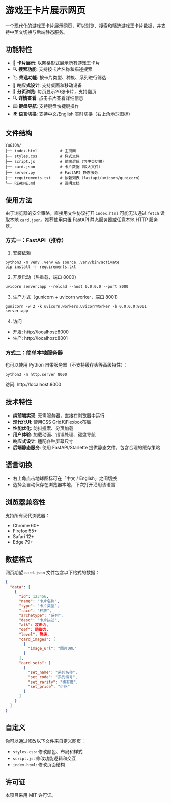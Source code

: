 # 游戏王卡片展示网页

一个现代化的游戏王卡片展示网页，可以浏览、搜索和筛选游戏王卡片数据，并支持中英文切换与后端静态服务。

## 功能特性

- 🎴 **卡片展示**: 以网格形式展示所有游戏王卡片
- 🔍 **搜索功能**: 支持按卡片名称和描述搜索
- 🏷️ **筛选功能**: 按卡片类型、种族、系列进行筛选
- 📱 **响应式设计**: 支持桌面和移动设备
- 📄 **分页浏览**: 每页显示20张卡片，支持翻页
- 🔍 **详情查看**: 点击卡片查看详细信息
- ⌨️ **键盘导航**: 支持键盘快捷键操作
 - 🌍 **语言切换**: 支持中文/English 实时切换（右上角地球图标）

## 文件结构

```
YuGiOh/
├── index.html          # 主页面
├── styles.css          # 样式文件
├── script.js           # 前端逻辑（含中英切换）
├── card.json           # 卡片数据（较大文件）
├── server.py           # FastAPI 静态服务
├── requirements.txt    # 依赖列表（fastapi/uvicorn/gunicorn）
└── README.md           # 说明文档
```

## 使用方法

由于浏览器的安全策略，直接用文件协议打开 `index.html` 可能无法通过 `fetch` 读取本地 `card.json`。推荐使用内置 FastAPI 静态服务器或任意本地 HTTP 服务器。

### 方式一：FastAPI（推荐）

1) 安装依赖

```
python3 -m venv .venv && source .venv/bin/activate
pip install -r requirements.txt
```

2) 开发启动（热重载，端口 8000）

```
uvicorn server:app --reload --host 0.0.0.0 --port 8000
```

3) 生产方式（gunicorn + uvicorn worker，端口 8001）

```
gunicorn -w 2 -k uvicorn.workers.UvicornWorker -b 0.0.0.0:8001 server:app
```

4) 访问

- 开发: http://localhost:8000
- 生产: http://localhost:8001

### 方式二：简单本地服务器

也可以使用 Python 自带服务器（不支持缓存头等高级特性）：

```
python3 -m http.server 8000
```

访问: http://localhost:8000

## 技术特性

- **纯前端实现**: 无需服务器，直接在浏览器中运行
- **现代化UI**: 使用CSS Grid和Flexbox布局
- **性能优化**: 防抖搜索、分页加载
- **用户体验**: 加载动画、错误处理、键盘导航
- **响应式设计**: 适配各种屏幕尺寸
 - **后端静态服务**: 使用 FastAPI/Starlette 提供静态文件，包含合理的缓存策略

## 语言切换

- 右上角点击地球图标可在「中文 / English」之间切换
- 选择会自动保存在浏览器本地，下次打开沿用该语言

## 浏览器兼容性

支持所有现代浏览器：
- Chrome 60+
- Firefox 55+
- Safari 12+
- Edge 79+

## 数据格式

网页期望 `card.json` 文件包含以下格式的数据：

```json
{
  "data": [
    {
      "id": 123456,
      "name": "卡片名称",
      "type": "卡片类型",
      "race": "种族",
      "archetype": "系列",
      "desc": "卡片描述",
      "atk": 攻击力,
      "def": 防御力,
      "level": 等级,
      "card_images": [
        {
          "image_url": "图片URL"
        }
      ],
      "card_sets": [
        {
          "set_name": "系列名称",
          "set_code": "系列编号",
          "set_rarity": "稀有度",
          "set_price": "价格"
        }
      ]
    }
  ]
}
```

## 自定义

你可以通过修改以下文件来自定义网页：

- `styles.css`: 修改颜色、布局和样式
- `script.js`: 修改功能逻辑和交互
- `index.html`: 修改页面结构

## 许可证

本项目采用 MIT 许可证。